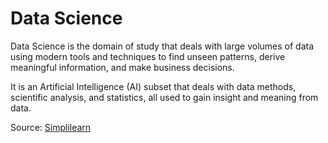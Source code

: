 # Data Science
Data Science is the domain of study that deals with large volumes of data using modern tools and techniques to find unseen patterns, derive meaningful information, and make business decisions.

It is an Artificial Intelligence (AI) subset that deals with data methods, scientific analysis, and statistics, all used to gain insight and meaning from data.

Source: [Simplilearn](https://www.simplilearn.com/tutorials/data-science-tutorial/what-is-data-science#difference_between_business_intelligence_and_data_science)
